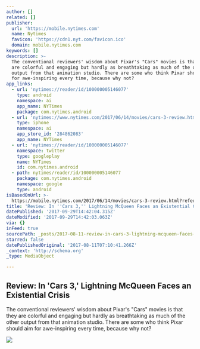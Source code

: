 ```yaml
---
author: []
related: []
publisher:
  url: 'https://mobile.nytimes.com'
  name: Nytimes
  favicon: 'https://cdn1.nyt.com/favicon.ico'
  domain: mobile.nytimes.com
keywords: []
description: >-
  The conventional reviewers' wisdom about Pixar's "Cars" movies is that they
  are colorful and engaging but hardly as breathtaking as much of the other
  output from that animation studio. There are some who think Pixar should aim
  for awe-inspiring every time, because why not?
app_links:
  - url: 'nytimes://reader/id/100000005146077'
    type: android
    namespace: ai
    app_name: NYTimes
    package: com.nytimes.android
  - url: 'nytimes://www.nytimes.com/2017/06/14/movies/cars-3-review.html'
    type: iphone
    namespace: ai
    app_store_id: '284862083'
    app_name: NYTimes
  - url: 'nytimes://reader/id/100000005146077'
    namespace: twitter
    type: googleplay
    name: NYTimes
    id: com.nytimes.android
  - path: nytimes/reader/id/100000005146077
    package: com.nytimes.android
    namespace: google
    type: android
isBasedOnUrl: >-
  https://mobile.nytimes.com/2017/06/14/movies/cars-3-review.html?referrer=google_kp&referer=https://www.google.com/
title: 'Review: In ''Cars 3,'' Lightning McQueen Faces an Existential Crisis'
datePublished: '2017-09-29T14:42:04.315Z'
dateModified: '2017-09-29T14:42:03.063Z'
via: {}
inFeed: true
sourcePath: _posts/2017-08-11-review-in-cars-3-lightning-mcqueen-faces-an-existential.md
starred: false
datePublishedOriginal: '2017-08-11T07:10:41.266Z'
_context: 'http://schema.org'
_type: MediaObject

---
```

<article style=""><h1>Review: In 'Cars 3,' Lightning McQueen Faces an Existential Crisis</h1><p>The conventional reviewers' wisdom about Pixar's "Cars" movies is that they are colorful and engaging but hardly as breathtaking as much of the other output from that animation studio. There are some who think Pixar should aim for awe-inspiring every time, because why not?</p><img src="https://cdn1.nyt.com/images/2017/05/11/movies/video-cars-3-trailer-5/video-cars-3-trailer-5-videoSixteenByNine1050.jpg" /></article>